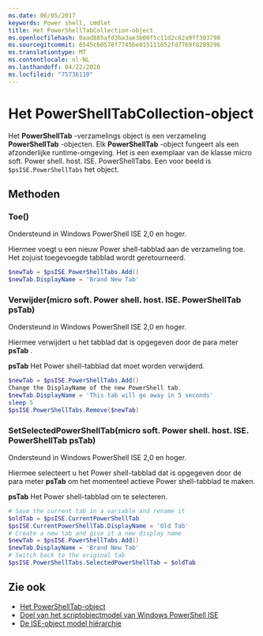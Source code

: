 ```yaml
---
ms.date: 06/05/2017
keywords: Power shell, cmdlet
title: Het PowerShellTabCollection-object
ms.openlocfilehash: 0aad885afd3ba3ae3b00f5c11d2c62a9ff303798
ms.sourcegitcommit: 6545c60578f7745be015111052fd7769f8289296
ms.translationtype: MT
ms.contentlocale: nl-NL
ms.lasthandoff: 04/22/2020
ms.locfileid: "75736110"
---
```

# <a name="the-powershelltabcollection-object"></a>Het PowerShellTabCollection-object

Het **PowerShellTab** -verzamelings object is een verzameling **PowerShellTab** -objecten. Elk **PowerShellTab** -object fungeert als een afzonderlijke runtime-omgeving. Het is een exemplaar van de klasse micro soft. Power shell. host. ISE. PowerShellTabs. Een voor beeld is `$psISE.PowerShellTabs` het object.

## <a name="methods"></a>Methoden

### <a name="add"></a>Toe\(\)

Ondersteund in Windows PowerShell ISE 2,0 en hoger.

Hiermee voegt u een nieuw Power shell-tabblad aan de verzameling toe. Het zojuist toegevoegde tabblad wordt geretourneerd.

```powershell
$newTab = $psISE.PowerShellTabs.Add()
$newTab.DisplayName = 'Brand New Tab'
```

### <a name="removemicrosoftpowershellhostisepowershelltab-pstab"></a>Verwijder\(micro soft. Power shell. host. ISE. PowerShellTab psTab\)

Ondersteund in Windows PowerShell ISE 2,0 en hoger.

Hiermee verwijdert u het tabblad dat is opgegeven door de para meter **psTab** .

**psTab** Het Power shell-tabblad dat moet worden verwijderd.

```powershell
$newTab = $psISE.PowerShellTabs.Add()
Change the DisplayName of the new PowerShell tab.
$newTab.DisplayName = 'This tab will go away in 5 seconds'
sleep 5
$psISE.PowerShellTabs.Remove($newTab)
```

### <a name="setselectedpowershelltabmicrosoftpowershellhostisepowershelltab-pstab"></a>SetSelectedPowerShellTab\(micro soft. Power shell. host. ISE. PowerShellTab psTab\)

Ondersteund in Windows PowerShell ISE 2,0 en hoger.

Hiermee selecteert u het Power shell-tabblad dat is opgegeven door de para meter **psTab** om het momenteel actieve Power shell-tabblad te maken.

**psTab** Het Power shell-tabblad om te selecteren.

```powershell
# Save the current tab in a variable and rename it
$oldTab = $psISE.CurrentPowerShellTab
$psISE.CurrentPowerShellTab.DisplayName = 'Old Tab'
# Create a new tab and give it a new display name
$newTab = $psISE.PowerShellTabs.Add()
$newTab.DisplayName = 'Brand New Tab'
# Switch back to the original tab
$psISE.PowerShellTabs.SelectedPowerShellTab = $oldTab
```

## <a name="see-also"></a>Zie ook

- [Het PowerShellTab-object](The-PowerShellTab-Object.md)
- [Doel van het scriptobjectmodel van Windows PowerShell ISE](Purpose-of-the-Windows-PowerShell-ISE-Scripting-Object-Model.md)
- [De ISE-object model hiërarchie](The-ISE-Object-Model-Hierarchy.md)
